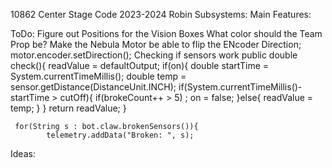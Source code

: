 10862 Center Stage Code
2023-2024
Robin
    Subsystems:
    Main Features:

ToDo:
Figure out Positions for the Vision Boxes
What color should the Team Prop be?
Make the Nebula Motor be able to flip the ENcoder Direction; motor.encoder.setDirection();
Checking if sensors work
    public double check(){
        readValue = defaultOutput;
        if(on){
            double startTime = System.currentTimeMillis();
            double temp = sensor.getDistance(DistanceUnit.INCH);
            if(System.currentTimeMillis()-startTime > cutOff){
                if(brokeCount++ > 5) ;  on = false;
            }else{
                readValue = temp;
            }
        }
        return readValue;
    }

     for(String s : bot.claw.brokenSensors()){
            telemetry.addData("Broken: ", s);


Ideas: